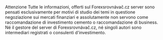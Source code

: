<span class="badge">Attenzione</span> Tutte le informazioni, offerti sul Forexsrovnávač.cz server sono pensati esclusivamente per motivi di studio dei temi in questione negoziazione sui mercati finanziari e assolutamente non servono come raccomandazione di investimento cemento o raccomandazione di business. Né il gestore del server di Forexsrovnávač.cz, né singoli autori sono intermediari registrati o consulenti d'investimento.